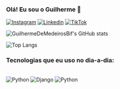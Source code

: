 ### Olá! Eu sou o Guilherme 👋

[![Instagram](https://img.shields.io/badge/Instagram-E4405F?style=for-the-badge&logo=instagram&logoColor=white)](https://www.instagram.com/guilhermebif_/)
[![Linkedin](https://img.shields.io/badge/LinkedIn-0077B5?style=for-the-badge&logo=linkedin&logoColor=white)](https://www.linkedin.com/in/guilherme-de-medeiros-bif-b3a0b2302/)
[![TikTok](https://img.shields.io/badge/TikTok-000000?style=for-the-badge&logo=tiktok&logoColor=white)](https://www.tiktok.com/@justdev.py?lang=pt-BR)

![GuilhermeDeMedeirosBif's GitHub stats](https://github-readme-stats.vercel.app/api?username=GuilhermeDeMedeirosBif&show_icons=true&theme=radical)

![Top Langs](https://github-readme-stats.vercel.app/api/top-langs/?username=anuraghazra&layout=compact)

### Tecnologias que eu uso no dia-a-dia:
<div style="display: inline_block"><br/>
        <img aling="center" alt="Python" src="https://img.shields.io/badge/Python-3776AB?style=for-the-badge&logo=python&logoColor=white">
        <img aling="center" alt="Django" src="    https://img.shields.io/badge/Django-092E20?style=for-the-badge&logo=django&logoColor=white">
        <img aling="center" alt="Python" src="https://img.shields.io/badge/MySQL-00000F?style=for-the-badge&logo=mysql&logoColor=white">
</div>

